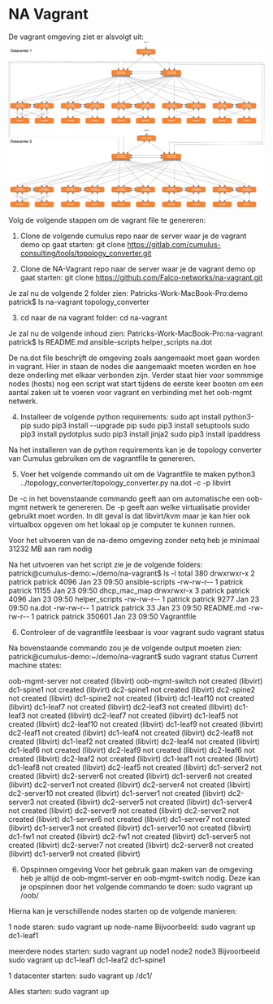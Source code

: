 # NA Vagrant
De vagrant omgeving ziet er alsvolgt uit:
![Vagrant omgeving](./vagrant_setup.png "Vagrant omgeving")

Volg de volgende stappen om de vagrant file te genereren:

1. Clone de volgende cumulus repo naar de server waar je de vagrant demo op gaat starten:
git clone https://gitlab.com/cumulus-consulting/tools/topology_converter.git

2. Clone de NA-Vagrant repo naar de server waar je de vagrant demo op gaat starten:
git clone https://github.com/Falco-networks/na-vagrant.git

Je zal nu de volgende 2 folder zien: 
Patricks-Work-MacBook-Pro:demo patrick$ ls
na-vagrant		topology_converter

3. cd naar de na vagrant folder:
cd na-vagrant

Je zal nu de volgende inhoud zien:
Patricks-Work-MacBook-Pro:na-vagrant patrick$ ls
README.md	ansible-scripts	helper_scripts	na.dot

De na.dot file beschrijft de omgeving zoals aangemaakt moet gaan worden in vagrant. Hier in staan de nodes die aangemaakt moeten worden en hoe deze onderling met elkaar verbonden zijn. Verder staat hier voor sommmige nodes (hosts) nog een script wat start tijdens de eerste keer booten om een aantal zaken uit te voeren voor vagrant en verbinding met het oob-mgmt netwerk.

4. Installeer de volgende python requirements:
sudo apt install python3-pip
sudo pip3 install --upgrade pip
sudo pip3 install setuptools
sudo pip3 install pydotplus
sudo pip3 install jinja2
sudo pip3 install ipaddress

Na het installeren van de python requirements kan je de topology converter van Cumulus gebruiken om de vagrantfile te genereren.

5. Voer het volgende commando uit om de Vagrantfile te maken
python3 ../topology_converter/topology_converter.py na.dot -c -p libvirt

De -c in het bovenstaande commando geeft aan om automatische een oob-mgmt netwerk te genereren. De -p geeft aan welke virtualisatie provider gebruikt moet worden. In dit geval is dat libvirt/kvm maar je kan hier ook virtualbox opgeven om het lokaal op je computer te kunnen runnen.

Voor het uitvoeren van de na-demo omgeving zonder netq heb je minimaal 31232 MB aan ram nodig

Na het uitvoeren van het script zie je de volgende folders:
patrick@cumulus-demo:~/demo/na-vagrant$ ls -l
total 380
drwxrwxr-x 2 patrick patrick   4096 Jan 23 09:50 ansible-scripts
-rw-rw-r-- 1 patrick patrick  11155 Jan 23 09:50 dhcp_mac_map
drwxrwxr-x 3 patrick patrick   4096 Jan 23 09:50 helper_scripts
-rw-rw-r-- 1 patrick patrick   9277 Jan 23 09:50 na.dot
-rw-rw-r-- 1 patrick patrick     33 Jan 23 09:50 README.md
-rw-rw-r-- 1 patrick patrick 350601 Jan 23 09:50 Vagrantfile

6. Controleer of de vagrantfile leesbaar is voor vagrant
sudo vagrant status

Na bovenstaande commando zou je de volgende output moeten zien:
patrick@cumulus-demo:~/demo/na-vagrant$ sudo vagrant status
Current machine states:

oob-mgmt-server           not created (libvirt)
oob-mgmt-switch           not created (libvirt)
dc1-spine1                not created (libvirt)
dc2-spine1                not created (libvirt)
dc2-spine2                not created (libvirt)
dc1-spine2                not created (libvirt)
dc1-leaf10                not created (libvirt)
dc1-leaf7                 not created (libvirt)
dc2-leaf3                 not created (libvirt)
dc1-leaf3                 not created (libvirt)
dc2-leaf7                 not created (libvirt)
dc1-leaf5                 not created (libvirt)
dc2-leaf10                not created (libvirt)
dc1-leaf9                 not created (libvirt)
dc2-leaf1                 not created (libvirt)
dc1-leaf4                 not created (libvirt)
dc2-leaf8                 not created (libvirt)
dc1-leaf2                 not created (libvirt)
dc2-leaf4                 not created (libvirt)
dc1-leaf6                 not created (libvirt)
dc2-leaf9                 not created (libvirt)
dc2-leaf6                 not created (libvirt)
dc2-leaf2                 not created (libvirt)
dc1-leaf1                 not created (libvirt)
dc1-leaf8                 not created (libvirt)
dc2-leaf5                 not created (libvirt)
dc1-server2               not created (libvirt)
dc2-server6               not created (libvirt)
dc1-server8               not created (libvirt)
dc2-server1               not created (libvirt)
dc2-server4               not created (libvirt)
dc2-server10              not created (libvirt)
dc1-server1               not created (libvirt)
dc2-server3               not created (libvirt)
dc2-server5               not created (libvirt)
dc1-server4               not created (libvirt)
dc2-server9               not created (libvirt)
dc2-server2               not created (libvirt)
dc1-server6               not created (libvirt)
dc1-server7               not created (libvirt)
dc1-server3               not created (libvirt)
dc1-server10              not created (libvirt)
dc1-fw1                   not created (libvirt)
dc2-fw1                   not created (libvirt)
dc1-server5               not created (libvirt)
dc2-server7               not created (libvirt)
dc2-server8               not created (libvirt)
dc1-server9               not created (libvirt)


6. Opspinnen omgeving
Voor het gebruik gaan maken van de omgeving heb je altijd de oob-mgmt-server en oob-mgmt-switch nodig. Deze kan je opspinnen door het volgende commando te doen:
sudo vagrant up /oob/

Hierna kan je verschillende nodes starten op de volgende manieren:

1 node staren:
sudo vagrant up node-name
Bijvoorbeeld:
sudo vagrant up dc1-leaf1

meerdere nodes starten:
sudo vagrant up node1 node2 node3
Bijvoorbeeld
sudo vagrant up dc1-leaf1 dc1-leaf2 dc1-spine1

1 datacenter starten:
sudo vagrant up /dc1/

Alles starten:
sudo vagrant up





